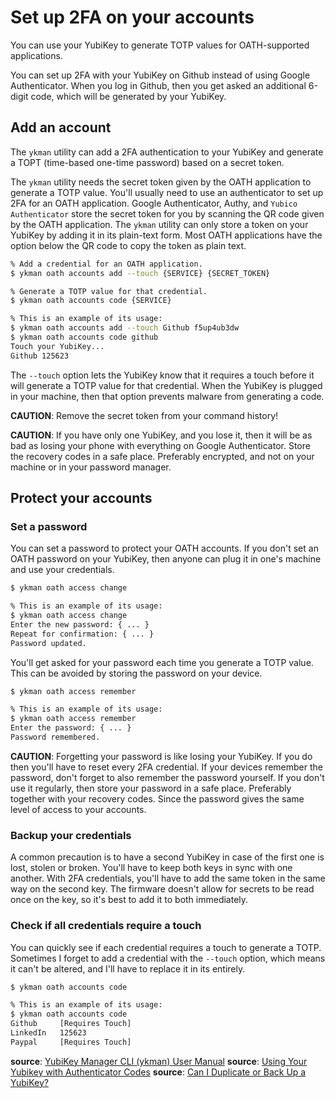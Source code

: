 # Set up 2FA on your accounts

You can use your YubiKey to generate TOTP values for OATH-supported applications.

You can set up 2FA with your YubiKey on Github instead of using Google Authenticator. When you log in Github, then you get asked an additional 6-digit code, which will be generated by your YubiKey.

## Add an account

The `ykman` utility can add a 2FA authentication to your YubiKey and generate a TOPT (time-based one-time password) based on a secret token.

The `ykman` utility needs the secret token given by the OATH application to generate a TOTP value. You'll usually need to use an authenticator to set up 2FA for an OATH application. Google Authenticator, Authy, and `Yubico Authenticator` store the secret token for you by scanning the QR code given by the OATH application. The `ykman` utility can only store a token on your YubiKey by adding it in its plain-text form. Most OATH applications have the option below the QR code to copy the token as plain text.

```Bash
% Add a credential for an OATH application.
$ ykman oath accounts add --touch {SERVICE} {SECRET_TOKEN}

% Generate a TOTP value for that credential.
$ ykman oath accounts code {SERVICE}

% This is an example of its usage:
$ ykman oath accounts add --touch Github f5up4ub3dw
$ ykman oath accounts code github
Touch your YubiKey...
Github 125623
```

The `--touch` option lets the YubiKey know that it requires a touch before it will generate a TOTP value for that credential. When the YubiKey is plugged in your machine, then that option prevents malware from generating a code.

**CAUTION**: Remove the secret token from your command history!

**CAUTION**: If you have only one YubiKey, and you lose it, then it will be as bad as losing your phone with everything on Google Authenticator. Store the recovery codes in a safe place. Preferably encrypted, and not on your machine or in your password manager.

## Protect your accounts

### Set a password

You can set a password to protect your OATH accounts. If you don't set an OATH password on your YubiKey, then anyone can plug it in one's machine and use your credentials.

```Bash
$ ykman oath access change

% This is an example of its usage:
$ ykman oath access change
Enter the new password: { ... }
Repeat for confirmation: { ... }
Password updated.
```

You'll get asked for your password each time you generate a TOTP value. This can be avoided by storing the password on your device.

```Bash
$ ykman oath access remember

% This is an example of its usage:
$ ykman oath access remember
Enter the password: { ... }
Password remembered.
```

**CAUTION**: Forgetting your password is like losing your YubiKey. If you do then you'll have to reset every 2FA credential. If your devices remember the password, don't forget to also remember the password yourself. If you don't use it regularly, then store your password in a safe place. Preferably together with your recovery codes. Since the password gives the same level of access to your accounts.

### Backup your credentials

A common precaution is to have a second YubiKey in case of the first one is lost, stolen or broken. You'll have to keep both keys in sync with one another. With 2FA credentials, you'll have to add the same token in the same way on the second key. The firmware doesn't allow for secrets to be read once on the key, so it's best to add it to both immediately.

### Check if all credentials require a touch

You can quickly see if each credential requires a touch to generate a TOTP. Sometimes I forget to add a credential with the `--touch` option, which means it can't be altered, and I'll have to replace it in its entirely.

```Bash
$ ykman oath accounts code

% This is an example of its usage:
$ ykman oath accounts code
Github     [Requires Touch]
LinkedIn   125623
Paypal     [Requires Touch]
```

**source**: [YubiKey Manager CLI (ykman) User Manual](https://support.yubico.com/hc/en-us/articles/360016614940-YubiKey-Manager-CLI-ykman-User-Manual)
**source**: [Using Your Yubikey with Authenticator Codes](https://support.yubico.com/hc/en-us/articles/360013789259-Using-Your-YubiKey-with-Authenticator-Codes)
**source**: [Can I Duplicate or Back Up a YubiKey?](https://support.yubico.com/hc/en-us/articles/360016614880-Can-I-Duplicate-or-Back-Up-a-YubiKey)
